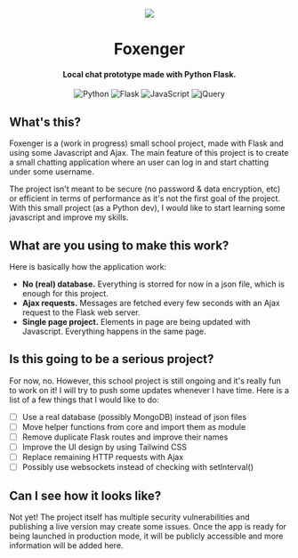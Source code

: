 <p align="center"><img src="https://i.imgur.com/6zZqxVh.png"></p>

<h1 align="center">Foxenger</h1>
<h4 align="center">Local chat prototype made with Python Flask.</h4>
<p align="center">
  <img alt="Python" src="https://img.shields.io/badge/python%20-%2314354C.svg?&style=for-the-badge&logo=python&logoColor=white"/>
  <img alt="Flask" src="https://img.shields.io/badge/flask%20-%23000.svg?&style=for-the-badge&logo=flask&logoColor=white"/>
  <img alt="JavaScript" src="https://img.shields.io/badge/javascript%20-%23323330.svg?&style=for-the-badge&logo=javascript&logoColor=%23F7DF1E"/>
  <img alt="jQuery" src="https://img.shields.io/badge/jquery%20-%230769AD.svg?&style=for-the-badge&logo=jquery&logoColor=white"/>
</p>

## What's this?
Foxenger is a (work in progress) small school project, made with Flask and using some Javascript and Ajax.
The main feature of this project is to create a small chatting application where an user can log in and start chatting under some username.

The project isn't meant to be secure (no password & data encryption, etc) or efficient in terms of performance as it's not the first goal of the project.
With this small project (as a Python dev), I would like to start learning some javascript and improve my skills.

## What are you using to make this work?
Here is basically how the application work:
* **No (real) database.** Everything is storred for now in a json file, which is enough for this project.
* **Ajax requests.** Messages are fetched every few seconds with an Ajax request to the Flask web server.
* **Single page project.** Elements in page are being updated with Javascript. Everything happens in the same page.

## Is this going to be a serious project?
For now, no. However, this school project is still ongoing and it's really fun to work on it! I will try to push some updates whenever I have time. Here is a list of a few things that I would like to do:

- [ ] Use a real database (possibly MongoDB) instead of json files
- [ ] Move helper functions from core and import them as module
- [ ] Remove duplicate Flask routes and improve their names
- [ ] Improve the UI design by using Tailwind CSS
- [ ] Replace remaining HTTP requests with Ajax
- [ ] Possibly use websockets instead of checking with setInterval()

## Can I see how it looks like?
Not yet! The project itself has multiple security vulnerabilities and publishing a live version may create some issues. Once the app is ready for being launched in production mode, it will be publicly accessible and more information will be added here.
